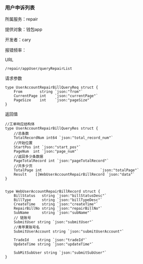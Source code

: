 ### 用户申诉列表

所属服务：repair

提供对象：钱包app

开发者：cary

报错频率：

URL

```
/repair/appUser/queryRepairList
```

请求参数

    type UserAccountRepairBillQueryReq struct {
        From        string `json:"from"`
        CurrentPage int    `json:"currentPage"`
        PageSize    int    `json:"pageSize"`
    }

返回值

    //工单响应结构体
    type UserAccountRepairBillQueryRes struct {
        //总条数
        TotalRecordNum int64 `json:"total_record_num"`
        //开始位置
        StartPos int `json:"start_pos"`
        PageNum  int `json:"page_num"`
        //返回多少条数据
        PageTotalRecord int `json:"pageTotalRecord"`
        //共多少页
        TotalPage int                           `json:"totalPage"`
        Result    []WebUserAccountRepairBillRecord `json:"data"`
    }


    type WebUserAccountRepairBillRecord struct {
        BillStatus   string `json:"billStatusDesc"`
        BillType     string `json:"billTypeDesc"`
        CreateTime   string `json:"createTime"`
        RepairBillNo string `json:"repairBillNo"`
        SubName      string `json:"subName"`
        // 链账号
        SubmitUser string `json:"submitUser"`
        //青苹果账号名
        SubmitUserAccount string `json:"submitUserAccount"`

        TradeId    string `json:"tradeId"`
        UpdateTime string `json:"updateTime"`

        SubMitSubUser string `json:"submitSubUser"`
    }



